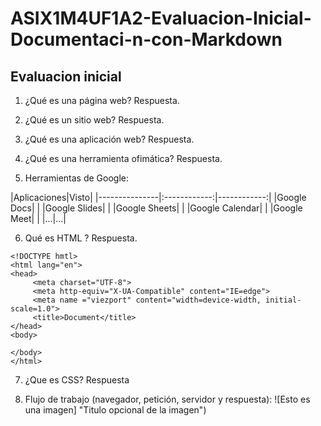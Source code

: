 # ASIX1M4UF1A2-Evaluacion-Inicial-Documentaci-n-con-Markdown
## Evaluacion inicial

1. ¿Qué es una página web?
Respuesta.

2. ¿Qué es un sitio web?
Respuesta.

3. ¿Qué es una aplicación web?
Respuesta.

4. ¿Qué es una herramienta ofimática?
Respuesta.

5. Herramientas de Google:

|Aplicaciones|Visto|
|---------------|:------------:|------------:|
|Google Docs| |
|Google Slides| |
|Google Sheets| |
|Google Calendar| |
|Google Meet| |
|...|...|

6. Qué es HTML ?
Respuesta.
```
<!DOCTYPE hmtl>
<html lang="en">
<head>
     <meta charset="UTF-8">
     <meta http-equiv="X-UA-Compatible" content="IE=edge">
     <meta name ="viezport" content="width=device-width, initial-scale=1.0">
     <title>Document</title>
</head>
<body>

</body>
</html>
```
7. ¿Que es CSS?
Respuesta

8. Flujo de trabajo (navegador, petición, servidor y respuesta):
![Esto es una imagen]  "Titulo opcional de la imagen")